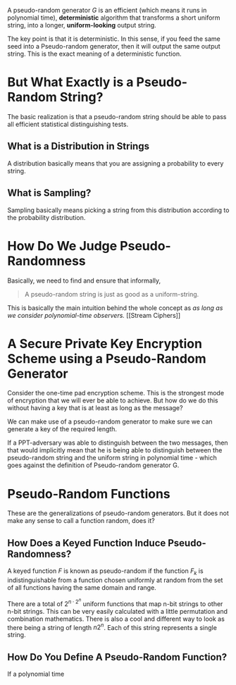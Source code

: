 A pseudo-random generator $G$ is an efficient (which means it runs in polynomial time), **deterministic** algorithm that transforms a short uniform string, into a longer, **uniform-looking** output string.

The key point is that it is deterministic. In this sense, if you feed the same seed into a Pseudo-random generator, then it will output the same output string. This is the exact meaning of a deterministic function.
# But What Exactly is a Pseudo-Random String?
The basic realization is that a pseudo-random string should be able to pass all efficient statistical distinguishing tests. 
## What is a Distribution in Strings
A distribution basically means that you are assigning a probability to every string.
## What is Sampling?
Sampling basically means picking a string from this distribution according to the probability distribution.
# How Do We Judge Pseudo-Randomness
Basically, we need to find and ensure that informally,
> A pseudo-random string is just as good as a uniform-string.

This is basically the main intuition behind the whole concept as *as long as we consider polynomial-time observers.*
[[Stream Ciphers]]
# A Secure Private Key Encryption Scheme using a Pseudo-Random Generator
Consider the one-time pad encryption scheme. This is the strongest mode of encryption that we will ever be able to achieve. But how do we do this without having a key that is at least as long as the message?

We can make use of a pseudo-random generator to make sure we can generate a key of the required length.

If a PPT-adversary was able to distinguish between the two messages, then that would implicitly mean that he is being able to distinguish between the pseudo-random string and the uniform string in polynomial time - which goes against the definition of Pseudo-random generator G.
# Pseudo-Random Functions
These are the generalizations of pseudo-random generators. But it does not make any sense to call a function random, does it?
## How Does a Keyed Function Induce Pseudo-Randomness?
A keyed function $F$ is known as pseudo-random if the function $F_k$ is indistinguishable from a function chosen uniformly at random from the set of all functions having the same domain and range.

There are a total of $2^{n\cdot 2^n}$ uniform functions that map n-bit strings to other n-bit strings. This can be very easily calculated with a little permutation and combination mathematics. There is also a cool and different way to look as there being a string of length $n2^n$. Each of this string represents a single string.
## How Do You Define A Pseudo-Random Function?
If a polynomial time 